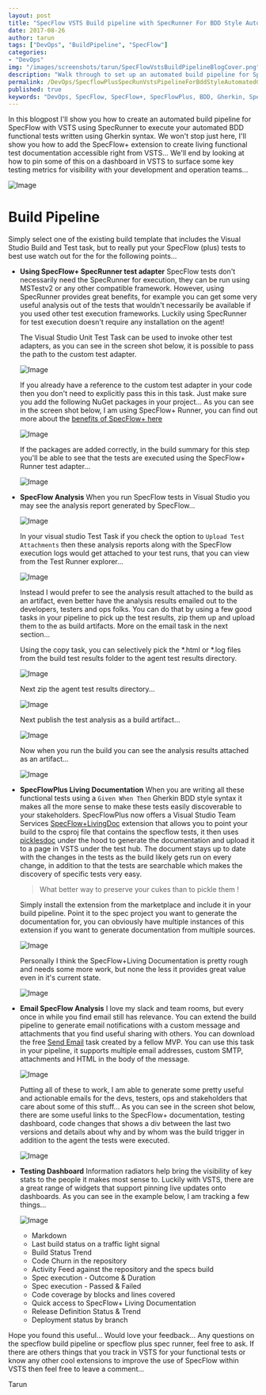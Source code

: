 ```yaml
---
layout: post
title: "SpecFlow VSTS Build pipeline with SpecRunner For BDD Style Automated Gherkin Functional Tests"
date: 2017-08-26
author: tarun
tags: ["DevOps", "BuildPipeline", "SpecFlow"]
categories:
- "DevOps"
img: "/images/screenshots/tarun/SpecFlowVstsBuildPipelineBlogCover.png"
description: "Walk through to set up an automated build pipeline for SpecFlow in Visual Studio Team Services (VSTS). How to use SpecRunner as the test adapter with Visual Studio Test task and SpecFlow+ to put SpecFlow+Living documentation with in VSTS. We'll also look at putting together a testing dashboard to surface useful application quality metrics on a dashboard."
permalink: /DevOps/SpecflowPlusSpecRunVstsPipelineForBddStyleAutomatedGherkinFunctionalTests
published: true
keywords: "DevOps, SpecFlow, SpecFlow+, SpecFlowPlus, BDD, Gherkin, SpecFlow+ Living Documentation, Gherkin, Functional Test Pipeline, SpecRunner, VSTS, Automated Build Pipleine for SpecFlow, SpecRunner with Visual Studio Test Task, SpecFlow Analysis Results in VSTS, Email Spec Analysis, Attach SpecFlow Analysis with VSTS Build, Given When Then SpecFlow Gherkin VSTS, Automated Functional Testing Pipeline in VSTS, Azure, SpecFlow Agent Setup, Set up VSTS Agent for SpecFlow, How to setup SpecFlow in VSTS, Example SpecFlow Build Pipeline, SpecRunner SpecFlow setup for VSTS, SpecFlow VSTS NuGet Packages, SpecFlow Cucumber for .NET in VSTS & TFS, SpecFlow Plus TFS, SpecRunner TFS Build Pipeline"
---
```

In this blogpost I'll show you how to create an automated build pipeline for SpecFlow with VSTS using SpecRunner to execute your automated BDD functional tests written using Gherkin syntax. We won't stop just here, I'll show you how to add the SpecFlow+ extension to create living functional test documentation accessible right from VSTS... We'll end by looking at how to pin some of this on a dashboard in VSTS to surface some key testing metrics for visibility with your development and operation teams... 
<!--more-->

![Image](/images/screenshots/tarun/SpecFlowTarget.jpg)

# Build Pipeline 
Simply select one of the existing build template that includes the Visual Studio Build and Test task, but to really put your SpecFlow (plus) tests to best use watch out for the for the following points... 

+ __Using SpecFlow+ SpecRunner test adapter__
SpecFlow tests don't necessarily need the SpecRunner for execution, they can be run using MSTestv2 or any other compatible framework. However, using SpecRunner provides great benefits, for example you can get some very useful analysis out of the tests that wouldn't necessarily be available if you used other test execution frameworks. Luckily using SpecRunner for test execution doesn't require any installation on the agent! 

    The Visual Studio Unit Test Task can be used to invoke other test adapters, as you can see in the screen shot below, it is possible to pass the path to the custom test adapter. 

    ![Image](/images/screenshots/tarun/UseVisualStudioTestTaskToRunSpecRunner.jpg)

    If you already have a reference to the custom test adapter in your code then you don't need to explicitly pass this in this task. Just make sure you add the following NuGet packages in your project... As you can see in the screen shot below, I am using SpecFlow+ Runner, you can find out more about the [benefits of SpecFlow+ here](http://specflow.org/plus/)

    ![Image](/images/screenshots/tarun/SpecFlowPlusRunner.jpg)

    If the packages are added correctly, in the build summary for this step you'll be able to see that the tests are executed using the SpecFlow+ Runner test adapter... 

    ![Image](/images/screenshots/tarun/BuildLogVsTestSpecFlowPlusRunner.jpg)

+ __SpecFlow Analysis__ 
When you run SpecFlow tests in Visual Studio you may see the analysis report generated by SpecFlow... 

    ![Image](/images/screenshots/tarun/SpecFlowAnalysisReport.jpg)

    In your visual studio Test Task if you check the option to `Upload Test Attachments` then these analysis reports along with the SpecFlow execution logs would get attached to your test runs, that you can view from the Test Runner explorer... 

    ![Image](/images/screenshots/tarun/SpecFlowAnalysisAttachment.jpg)

    Instead I would prefer to see the analysis result attached to the build as an artifact, even better have the analysis results emailed out to the developers, testers and ops folks. You can do that by using a few good tasks in your pipeline to pick up the test results, zip them up and upload them to the as build artifacts. More on the email task in the next section... 

    Using the copy task, you can selectively pick the *.html or *.log files from the build test results folder to the agent test results directory. 

    ![Image](/images/screenshots/tarun/SpecFlowCopyFileTestResults.jpg)

    Next zip the agent test results directory... 

    ![Image](/images/screenshots/tarun/SpecFlowTestAnalysisArchive.jpg)

    Next publish the test analysis as a build artifact... 

    ![Image](/images/screenshots/tarun/PublishSpecAnalysisAsBuildArtifact.jpg)

    Now when you run the build you can see the analysis results attached as an artifact...

    ![Image](/images/screenshots/tarun/SpecFlowAnalysisAttachAsArtifact.jpg)

+ __SpecFlowPlus Living Documentation__
When you are writing all these functional tests using a `Given When Then` Gherkin BDD style syntax it makes all the more sense to make these tests easily discoverable to your stakeholders. SpecFlowPlus now offers a Visual Studio Team Services [SpecFlow+LivingDoc](https://marketplace.visualstudio.com/items?itemName=techtalk.techtalk-specflow-plus) extension that allows you to point your build to the csproj file that contains the specflow tests, it then uses [picklesdoc](http://docs.picklesdoc.com/en/latest/) under the hood to generate the documentation and upload it to a page in VSTS under the test hub. The document stays up to date with the changes in the tests as the build likely gets run on every change, in addition to that the tests are searchable which makes the discovery of specific tests very easy. 

    > What better way to preserve your cukes than to pickle them !

    Simply install the extension from the marketplace and include it in your build pipeline. Point it to the spec project you want to generate the documentation for, you can obviously have multiple instances of this extension if you want to generate documentation from multiple sources.  

    ![Image](/images/screenshots/tarun/SpecFlowPlusLivingDocumentationExample.jpg)

    Personally I think the SpecFlow+Living Documentation is pretty rough and needs some more work, but none the less it provides great value even in it's current state.

    ![Image](/images/screenshots/tarun/SpecFlowPlusLivingDocumentationVsts.jpg)

+ __Email SpecFlow Analysis__
I love my slack and team rooms, but every once in while you find email still has relevance. You can extend the build pipeline to generate email notifications with a custom message and attachments that you find useful sharing with others. You can download the free [Send Email](https://marketplace.visualstudio.com/items?itemName=rvo.SendEmailTask) task created by a fellow MVP. You can use this task in your pipeline, it supports multiple email addresses, custom SMTP, attachments and HTML in the body of the message. 

    ![Image](/images/screenshots/tarun/SpecFlowEmailTask.jpg)

    Putting all of these to work, I am able to generate some pretty useful and actionable emails for the devs, testers, ops and stakeholders that care about some of this stuff... As you can see in the screen shot below, there are some useful links to the SpecFlow+ documentation, testing dashboard, code changes that shows a div between the last two versions and details about why and by whom was the build trigger in addition to the agent the tests were executed.  

    ![Image](/images/screenshots/tarun/VstsSpecFlowTestResultsEmailSummary.jpg)

+ __Testing Dashboard__ 
Information radiators help bring the visibility of key stats to the people it makes most sense to. Luckily with VSTS, there are a great range of widgets that support pinning live updates onto dashboards. As you can see in the example below, I am tracking a few things...

    ![Image](/images/screenshots/tarun/SampleTestingDashboardVsts.jpg)

    - Markdown 
    - Last build status on a traffic light signal  
    - Build Status Trend 
    - Code Churn in the repository 
    - Activity Feed against the repository and the specs build 
    - Spec execution - Outcome & Duration 
    - Spec execution - Passed & Failed
    - Code coverage by blocks and lines covered 
    - Quick access to SpecFlow+ Living Documentation
    - Release Definition Status & Trend 
    - Deployment status by branch 

Hope you found this useful... Would love your feedback... Any questions on the specflow build pipeline or specflow plus spec runner, feel free to ask. If there are others things that you track in VSTS for your functional tests or know any other cool extensions to improve the use of SpecFlow within VSTS then feel free to leave a comment... 

Tarun 